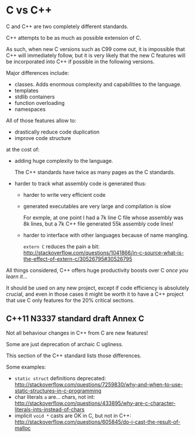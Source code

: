 # C vs C++

C and C++ are two completely different standards.

C++ attempts to be as much as possible extension of C.

As such, when new C versions such as C99 come out, it is impossible that C++ will immediately follow, but it is very likely that the new C features will be incorporated into C++ if possible in the following versions.

Major differences include:

- classes. Adds enormous complexity and capabilities to the language.
- templates
- stdlib containers
- function overloading
- namespaces

All of those features allow to:

- drastically reduce code duplication
- improve code structure

at the cost of:

-   adding huge complexity to the language.

    The C++ standards have twice as many pages as the C standards.

-   harder to track what assembly code is generated thus:

    -   harder to write very efficient code

    -   generated executables are very large and compilation is slow

        For exmple, at one point I had a 7k line C file whose assembly was 8k lines, but a 7k C++ file generated 55k assembly code lines!

    -   harder to interface with other languages because of name mangling.

        `extern C` reduces the pain a bit: http://stackoverflow.com/questions/1041866/in-c-source-what-is-the-effect-of-extern-c/30526795#30526795

All things considered, C++ offers huge productivity boosts over C *once you learn it*...

It should be used on any new project, except if code efficiency is absolutely crucial, and even in those cases it might be worth it to have a C++ project that use C only features for the 20% critical sections.

## C++11 N3337 standard draft Annex C

Not all behaviour changes in C++ from C are new features!

Some are just deprecation of archaic C ugliness.

This section of the C++ standard lists those differences.

Some examples:

- `static struct` definitions deprecated: <http://stackoverflow.com/questions/7259830/why-and-when-to-use-static-structures-in-c-programming>
- char literals `a` are... chars, not int: <http://stackoverflow.com/questions/433895/why-are-c-character-literals-ints-instead-of-chars>
- implicit `void *` casts are OK in C, but not in C++: <http://stackoverflow.com/questions/605845/do-i-cast-the-result-of-malloc>
